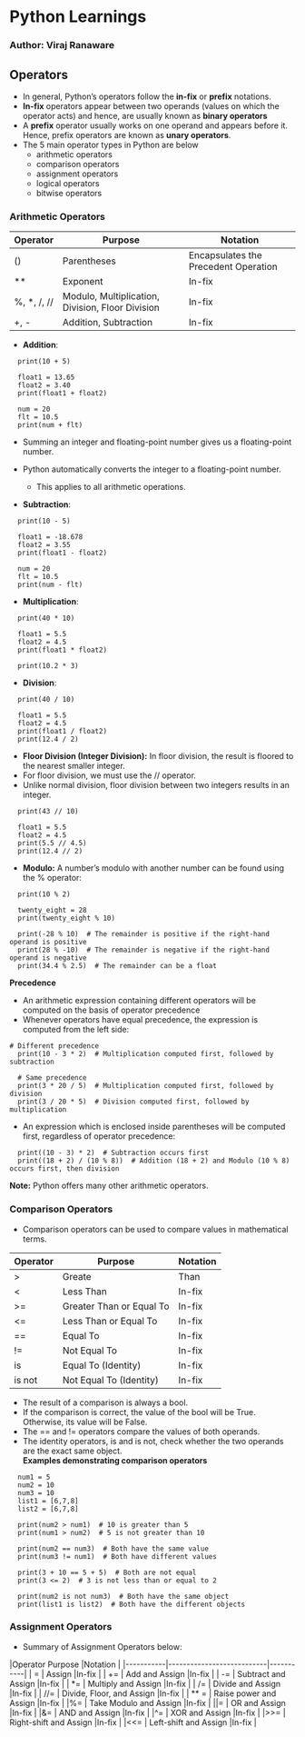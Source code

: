 # Python Learnings
### Author: Viraj Ranaware


## Operators
- In general, Python’s operators follow the **in-fix** or **prefix** notations.
- **In-fix** operators appear between two operands (values on which the operator acts) and hence, are usually known as **binary operators**
- A **prefix** operator usually works on one operand and appears before it. Hence, prefix operators are known as **unary operators**.
- The 5 main operator types in Python are below
    -  arithmetic operators
    -  comparison operators
    -  assignment operators
    -  logical operators
    -  bitwise operators

### Arithmetic Operators
|Operator|	Purpose|	Notation|
|------------- |------------- |------------- |
|()|	Parentheses|	Encapsulates the Precedent Operation|
|**	|Exponent	|In-fix|
|%, *, /, //|	Modulo, Multiplication, Division, Floor Division|	In-fix
|+, -|	Addition, Subtraction|	In-fix|

- **Addition**:
```
  print(10 + 5)

  float1 = 13.65
  float2 = 3.40
  print(float1 + float2)

  num = 20
  flt = 10.5
  print(num + flt)
```
- Summing an integer and floating-point number gives us a floating-point number.
- Python automatically converts the integer to a floating-point number.  
    - This applies to all arithmetic operations.
    
- **Subtraction**:
```
  print(10 - 5)

  float1 = -18.678
  float2 = 3.55
  print(float1 - float2)

  num = 20
  flt = 10.5
  print(num - flt)
```

- **Multiplication**:
```
  print(40 * 10)

  float1 = 5.5
  float2 = 4.5
  print(float1 * float2)

  print(10.2 * 3)
```
- **Division**:
```
  print(40 / 10)

  float1 = 5.5
  float2 = 4.5
  print(float1 / float2)
  print(12.4 / 2)
```
- **Floor Division (Integer Division):** In floor division, the result is floored to the nearest smaller integer.
- For floor division, we must use the // operator.
- Unlike normal division, floor division between two integers results in an integer.
```
  print(43 // 10)

  float1 = 5.5
  float2 = 4.5
  print(5.5 // 4.5)
  print(12.4 // 2)
```
- **Modulo:** A number’s modulo with another number can be found using the % operator:
```
  print(10 % 2)

  twenty_eight = 28
  print(twenty_eight % 10)

  print(-28 % 10)  # The remainder is positive if the right-hand operand is positive
  print(28 % -10)  # The remainder is negative if the right-hand operand is negative
  print(34.4 % 2.5)  # The remainder can be a float
```
**Precedence**
- An arithmetic expression containing different operators will be computed on the basis of operator precedence
- Whenever operators have equal precedence, the expression is computed from the left side:
```
# Different precedence
  print(10 - 3 * 2)  # Multiplication computed first, followed by subtraction

  # Same precedence
  print(3 * 20 / 5)  # Multiplication computed first, followed by division
  print(3 / 20 * 5)  # Division computed first, followed by multiplication
```
- An expression which is enclosed inside parentheses will be computed first, regardless of operator precedence:
```
  print((10 - 3) * 2)  # Subtraction occurs first
  print((18 + 2) / (10 % 8))  # Addition (18 + 2) and Modulo (10 % 8) occurs first, then division
```

**Note:**  Python offers many other arithmetic operators.

### Comparison Operators
- Comparison operators can be used to compare values in mathematical terms.

|Operator|	Purpose	|Notation|
|--------|----------|--------|
|>|	Greate| Than|	In-fix|
|<	|Less Than	|In-fix|
|>=	|Greater Than or Equal To	|In-fix|
|<=	|Less Than or Equal To	|In-fix|
|==	|Equal To	|In-fix|
|!=	|Not Equal To	|In-fix|
|is	|Equal To (Identity)	|In-fix|
|is not|	Not Equal To (Identity)|	In-fix|

- The result of a comparison is always a bool.
- If the comparison is correct, the value of the bool will be True. Otherwise, its value will be False.
- The == and != operators compare the values of both operands.
- The identity operators, is and is not, check whether the two operands are the exact same object.  
**Examples demonstrating comparison operators**
```
  num1 = 5
  num2 = 10
  num3 = 10
  list1 = [6,7,8]
  list2 = [6,7,8]

  print(num2 > num1)  # 10 is greater than 5
  print(num1 > num2)  # 5 is not greater than 10

  print(num2 == num3)  # Both have the same value
  print(num3 != num1)  # Both have different values

  print(3 + 10 == 5 + 5)  # Both are not equal
  print(3 <= 2)  # 3 is not less than or equal to 2

  print(num2 is not num3)  # Both have the same object
  print(list1 is list2)  # Both have the different objects
```

### Assignment Operators
- Summary of Assignment Operators below:

|Operator	Purpose						|Notation 	|
|-----------|---------------------------|-----------|
| =			| Assign					|In-fix   	|
| +=			| Add and Assign			|In-fix		|
| -=			| Subtract and Assign		|In-fix		|
| *=			| Multiply and Assign		|In-fix		|
| /=			| Divide and Assign			|In-fix		|
| //=		| Divide, Floor, and Assign	|In-fix		|
| ** =		| Raise power and Assign	|In-fix		|
|%=			| Take Modulo and Assign	|In-fix		|
||=			| OR and Assign				|In-fix		|
|&=			| AND and Assign			|In-fix		|
|^=			| XOR and Assign			|In-fix		|
|>>=		| Right-shift and Assign	|In-fix		|
|<<=		| Left-shift and Assign		|In-fix		|

